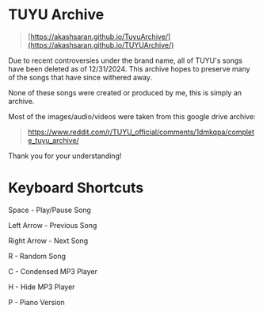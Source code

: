 # TUYU Archive

> [https://akashsaran.github.io/TuyuArchive/](https://akashsaran.github.io/TUYUArchive/)

Due to recent controversies under the brand name, all of TUYU's songs have been deleted as of 12/31/2024. This archive hopes to preserve many of the songs that have since withered away.

None of these songs were created or produced by me, this is simply an archive. 

Most of the images/audio/videos were taken from this google drive archive: 

>https://www.reddit.com/r/TUYU_official/comments/1dmkqpa/complete_tuyu_archive/

Thank you for your understanding!

# Keyboard Shortcuts

Space - Play/Pause Song

Left Arrow - Previous Song

Right Arrow - Next Song

R - Random Song

C - Condensed MP3 Player

H - Hide MP3 Player

P - Piano Version

